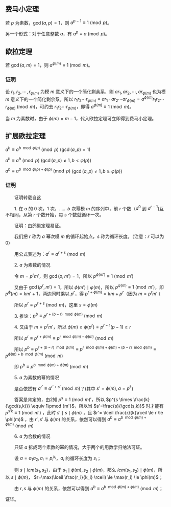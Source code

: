## 费马小定理

若 $p$ 为素数，$\gcd(a, p) = 1$，则 $a^{p - 1} \equiv 1 \pmod{p}$。

另一个形式：对于任意整数 $a$，有 $a^p \equiv a \pmod{p}$。

## 欧拉定理

若 $\gcd(a, m) = 1$，则 $a^{\phi(m)} \equiv 1 \pmod{m}$。

### 证明

设 $r_1, r_2, \cdots, r_{\phi(m)}$ 为模 $m$ 意义下的一个简化剩余系，则 $ar_1, ar_2, \cdots, ar_{\phi(m)}$ 也为模 $m$ 意义下的一个简化剩余系。所以 $r_1r_2 \cdots r_{\phi(m)} \equiv ar_1 \cdot ar_2 \cdots ar_{\phi(m)} = a^{\phi(m)}r_1r_2 \cdots r_{\phi(m)} \pmod{m}$，可约去 $r_1r_2 \cdots r_{\phi(m)}$，即得 $a^{\phi(m)} \equiv 1 \pmod{m}$。

当 $m$ 为素数时，由于 $\phi(m) = m - 1$，代入欧拉定理可立即得到费马小定理。


## 扩展欧拉定理

$a^b \equiv a^{b \mod \phi(p)} \pmod p$   $(\gcd(a,p)=1)$

$a^b \equiv a^b \pmod p$   $(\gcd(a,p)\ne 1,b<\varphi(p))$

$a^b \equiv a^{b \mod \phi(p)+\phi(p)} \pmod p$  $(\gcd(a,p)\ne 1,b \ge  \varphi(p))$

### 证明

　　证明转载自[这](http://blog.csdn.net/synapse7/article/details/19610361)

　　1. 在 $a$ 的 $0$ 次，$1$ 次，...，$b$ 次幂模 $m$ 的序列中，前 $r$ 个数（$a^0$ 到 $a^{r-1}$)互不相同，从第 $r$ 个数开始，每 $s$ 个数就循环一次。

　　证明：由鸽巢定理易证。

　　我们把 $r$ 称为 $a$ 幂次模 $m$ 的循环起始点，$s$ 称为循环长度。（注意：$r$ 可以为 $0$）

　　用公式表述为：$a^r\equiv a^{r+s}\pmod{m}$ 

　　2.  $a$ 为素数的情况

　　令 $m=p^rm'$，则 $\gcd(p,m')=1$，所以 $p^{\phi(m')}\equiv 1\pmod{m'}$ 

　　又由于 $\gcd(p^r,m')=1$，所以 $\phi(m') \mid \varphi(m)$，所以 $p^{\varphi(m)}\equiv 1 \pmod {m'}$，即 $p^\phi(m)=km'+1$，两边同时乘以 $p^r$，得 $p^{r+\phi(m)}=km+p^r$（因为 $m=p^rm'$ ）

　　所以 $p^r\equiv p^{r+s}\pmod m$，这里 $s=\phi(m)$

　　3. 推论：$p^b\equiv p^{r+(b-r) \mod \phi(m)}\pmod m$ 

　　4. 又由于 $m=p^rm'$，所以 $\phi(m) \ge  \phi(p^r)=p^{r-1}(p-1) \ge r$ 

　　所以 $p^r\equiv p^{r+\phi(m)}\equiv p^{r \mod \phi(m)+\phi(m)}\pmod m$ 

　　所以 $p^b\equiv p^{r+(b-r) \mod \phi(m)}\equiv p^{r \mod \phi(m)+\phi(m)+(b-r) \mod \phi(m)}\equiv p^{\phi(m)+b \mod \phi(m)}\pmod m$ 

　　即 $p^b\equiv p^{b \mod \phi(m)+\phi(m)}\pmod m$ 

　　5.  $a$ 为素数的幂的情况

　　是否依然有 $a^{r'}\equiv a^{r'+s'}\pmod m$？(其中 $s'=\phi(m),a=p^k$)

　　答案是肯定的，由2知 $p^s\equiv 1 \pmod m'$，所以 $p^{s \times \frac{k}{\gcd(s,k)}} \equiv 1\pmod {m'}$，所以当 $s'=\frac{s}{\gcd(s,k)}$ 时才能有 $p^{s'k}\equiv 1\pmod {m'}$ ，此时 $s' \mid s \mid \phi(m)$ ，且 $r'= \lceil \frac{r}{k}\rceil \le r \le \phi(m)$ ，由 $r',s'$ 与 $\phi(m)$ 的关系，依然可以得到 $a^b\equiv a^{b \mod \phi(m)+\phi(m)}\pmod m$

　　6.  $a$ 为合数的情况

　　只证 $a$ 拆成两个素数的幂的情况，大于两个的用数学归纳法可证。

　　设 $a=a_1a_2,a_i=p_i^{k_i}$，$a_i$ 的循环长度为 $s_i$；

　　则 $s \mid lcm(s_1,s_2)$，由于 $s_1 \mid \phi(m),s_2 \mid \phi(m)$，那么 $lcm(s_1,s_2) \mid \phi(m)$，所以 $s \mid \phi(m)$， $r=\max(\lceil \frac{r_i}{k_i} \rceil) \le \max(r_i) \le \phi(m)$；

　　由 $r,s$ 与 $\phi(m)$ 的关系，依然可以得到 $a^b\equiv a^{b \mod \phi(m)+\phi(m)}\pmod m$；

证毕。
